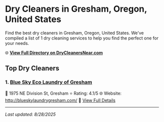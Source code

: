# Dry Cleaners in Gresham, Oregon, United States

Find the best dry cleaners in Gresham, Oregon, United States. We've compiled a list of 1 dry cleaning services to help you find the perfect one for your needs.

🌐 **[View Full Directory on DryCleanersNear.com](https://drycleanersnear.com/city/US/Oregon/Gresham)**

## Top Dry Cleaners

### 1. [Blue Sky Eco Laundry of Gresham](https://drycleanersnear.com/dryCleaner/68955a4a82a21f618f14c17d/blue-sky-eco-laundry-of-gresham)
📍 1975 NE Division St, Gresham
⭐ Rating: 4.1/5
🌐 Website: http://blueskylaundrygresham.com/
🔗 [View Full Details](https://drycleanersnear.com/dryCleaner/68955a4a82a21f618f14c17d/blue-sky-eco-laundry-of-gresham)


---

*Last updated: 8/28/2025*
